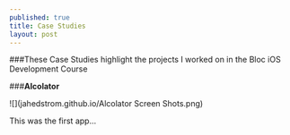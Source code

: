 ```yaml
---
published: true
title: Case Studies
layout: post
---
```

###These Case Studies highlight the projects I worked on in the Bloc iOS Development Course

###**Alcolator**

![](jahedstrom.github.io/Alcolator Screen Shots.png)

This was the first app...